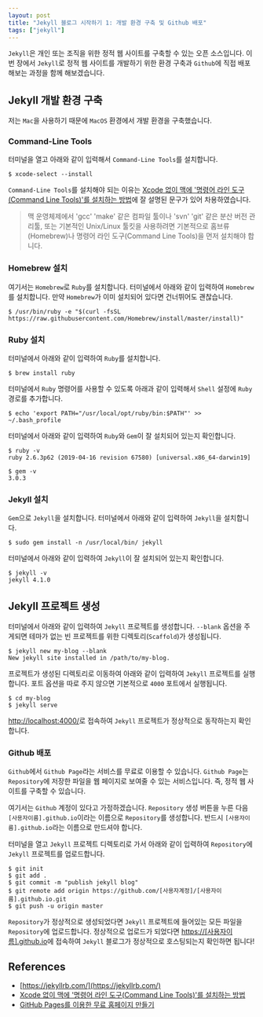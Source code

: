 ```yaml
---
layout: post
title: "Jekyll 블로그 시작하기 1: 개발 환경 구축 및 Github 배포"
tags: ["jekyll"]
---
```


`Jekyll`은 개인 또는 조직을 위한 정적 웹 사이트를 구축할 수 있는 오픈 소스입니다. 이번 장에서 `Jekyll`로 정적 웹 사이트를 개발하기 위한 환경 구축과 `Github`에 직접 배포해보는 과정을 함께 해보겠습니다.

## Jekyll 개발 환경 구축

저는 `Mac`을 사용하기 때문에 `MacOS` 환경에서 개발 환경을 구축했습니다.

### Command-Line Tools

터미널을 열고 아래와 같이 입력해서 `Command-Line Tools`를 설치합니다.

```shell
$ xcode-select --install
```

`Command-Line Tools`를 설치해야 되는 이유는 [Xcode 없이 맥에 '명령어 라인 도구(Command Line Tools)'를 설치하는 방법](https://macnews.tistory.com/4243)에 잘 설명된 문구가 있어 차용하였습니다.

> 맥 운영체제에서 'gcc' 'make' 같은 컴파일 툴이나 'svn' 'git' 같은 분산 버전 관리툴, 또는 기본적인 Unix/Linux 툴킷을 사용하려면 기본적으로 홈브류(Homebrew)나 명령어 라인 도구(Command Line Tools)을 먼저 설치해야 합니다.

### Homebrew 설치

여기서는 `Homebrew`로 `Ruby`를 설치합니다. 터미널에서 아래와 같이 입력하여 `Homebrew`를 설치합니다. 만약 `Homebrew`가 이미 설치되어 있다면 건너뛰어도 괜찮습니다.

```shell
$ /usr/bin/ruby -e "$(curl -fsSL https://raw.githubusercontent.com/Homebrew/install/master/install)"
```

### Ruby 설치

터미널에서 아래와 같이 입력하여 `Ruby`를 설치합니다.

```shell
$ brew install ruby
```

터미널에서 `Ruby` 명령어를 사용할 수 있도록 아래과 같이 입력해서 `Shell` 설정에 `Ruby` 경로를 추가합니다.

```shell
$ echo 'export PATH="/usr/local/opt/ruby/bin:$PATH"' >> ~/.bash_profile
```

터미널에서 아래와 같이 입력하여 `Ruby`와 `Gem`이 잘 설치되어 있는지 확인합니다.

```shell
$ ruby -v
ruby 2.6.3p62 (2019-04-16 revision 67580) [universal.x86_64-darwin19]

$ gem -v
3.0.3
```

### Jekyll 설치

`Gem`으로 `Jekyll`을 설치합니다. 터미널에서 아래와 같이 입력하여 `Jekyll`을 설치합니다.

```shell
$ sudo gem install -n /usr/local/bin/ jekyll
```

터미널에서 아래와 같이 입력하여 `Jekyll`이 잘 설치되어 있는지 확인합니다.

```shell
$ jekyll -v
jekyll 4.1.0
```

## Jekyll 프로젝트 생성

터미널에서 아래와 같이 입력하여 `Jekyll` 프로젝트를 생성합니다. `--blank` 옵션을 주게되면 테마가 없는 빈 프로젝트를 위한 디렉토리(`Scaffold`)가 생성됩니다.

```shell
$ jekyll new my-blog --blank
New jekyll site installed in /path/to/my-blog.
```

프로젝트가 생성된 디렉토리로 이동하여 아래와 같이 입력하여 `Jekyll` 프로젝트를 실행합니다. 포트 옵션을 따로 주지 않으면 기본적으로 `4000` 포트에서 실행됩니다.

```shell
$ cd my-blog
$ jekyll serve
```

[http://localhost:4000/](http://localhost:4000/)로 접속하여 `Jekyll` 프로젝트가 정상적으로 동작하는지 확인합니다.

### Github 배포

`Github`에서 `Github Page`라는 서비스를 무료로 이용할 수 있습니다. `Github Page`는 `Repository`에 저장한 파일을 웹 페이지로 보여줄 수 있는 서비스입니다. 즉, 정적 웹 사이트를 구축할 수 있습니다.

여기서는 `Github` 계정이 있다고 가정하겠습니다. `Repository` 생성 버튼을 누른 다음 `[사용자이름].github.io`이라는 이름으로 `Repository`를 생성합니다. 반드시 `[사용자이름].github.io`라는 이름으로 만드셔야 합니다.

터미널을 열고 `Jekyll` 프로젝트 디렉토리로 가서 아래와 같이 입력하여 `Repository`에 `Jekyll` 프로젝트를 업로드합니다.

```shell
$ git init
$ git add .
$ git commit -m "publish jekyll blog"
$ git remote add origin https://github.com/[사용자계정]/[사용자이름].github.io.git
$ git push -u origin master
```

`Repository`가 정상적으로 생성되었다면 `Jekyll` 프로젝트에 들어있는 모든 파일을 `Repository`에 업로드합니다. 정상적으로 업로드가 되었다면 [https://[사용자이름].github.io](https://[사용자이름].github.io)에 접속하여 `Jekyll` 블로그가 정상적으로 호스팅되는지 확인하면 됩니다!

## References

- [https://jekyllrb.com/](https://jekyllrb.com/)
- [Xcode 없이 맥에 '명령어 라인 도구(Command Line Tools)'를 설치하는 방법](https://macnews.tistory.com/4243)
- [GitHub Pages를 이용한 무료 홈페이지 만들기](https://wepplication.github.io/programming/github-pages/)
